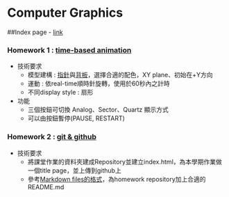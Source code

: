 # Computer Graphics


##Index page - [link](https://bevis00.github.io/ComputerGraphics/index.html)


### Homework 1 : [time-based animation](https://bevis00.github.io/ComputerGraphics/hw1.html)
- 技術要求
  - 模型建構 : [指針](https://i.imgur.com/1ASPrjI.png)與[背板](https://i.imgur.com/EsHmKKz.png)，選擇合適的配色，XY plane、初始在+Y方向
  - 運動 : 依real-time順時針旋轉，使用於60秒內之計時
  - 不同display style : 扇形
- 功能
  - 三個按鈕可切換 Analog、Sector、Quartz 顯示方式
  - 可以由按鈕暫停(PAUSE, RESTART)


### Homework 2 : [git & github](https://github.com/bevis00/ComputerGraphics)
- 技術要求
  - 將課堂作業的資料夾建成Repository並建立index.html，為本學期作業做一個title page，並上傳到github上
  - 參考[Markdown files的格式](https://help.github.com/articles/basic-writing-and-formatting-syntax/)，為homework repository加上合適的README.md